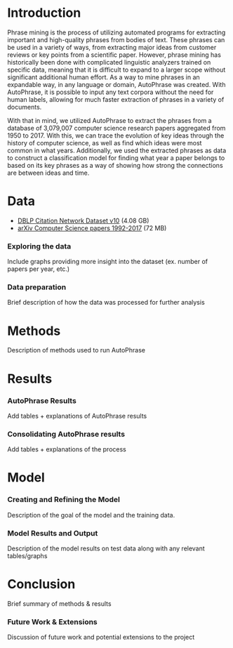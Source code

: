 # Introduction
Phrase mining is the process of utilizing automated programs for extracting important and high-quality phrases from bodies of text. These phrases can be used in a variety of ways, from extracting major ideas from customer reviews or key points from a scientific paper. However, phrase mining has historically been done with complicated linguistic analyzers trained on specific data, meaning that it is difficult to expand to a larger scope without significant additional human effort. As a way to mine phrases in an expandable way, in any language or domain, AutoPhrase was created. With AutoPhrase, it is possible to input any text corpora without the need for human labels, allowing for much faster extraction of phrases in a variety of documents.

With that in mind, we utilized AutoPhrase to extract the phrases from a database of 3,079,007 computer science research papers aggregated from 1950 to 2017. With this, we can trace the evolution of key ideas through the history of computer science, as well as find which ideas were most common in what years. Additionally, we used the extracted phrases as data to construct a classification model for finding what year a paper belongs to based on its key phrases as a way of showing how strong the connections are between ideas and time.


# Data
- [DBLP Citation Network Dataset v10](https://www.aminer.org/citation) (4.08 GB)
- [arXiv Computer Science papers 1992-2017](https://www.kaggle.com/neelshah18/arxivdataset) (72 MB)

### Exploring the data
Include graphs providing more insight into the dataset
(ex. number of papers per year, etc.)

### Data preparation
Brief description of how the data was processed for further analysis


# Methods
Description of methods used to run AutoPhrase


# Results
### AutoPhrase Results
Add tables + explanations of AutoPhrase results

### Consolidating AutoPhrase results
Add tables + explanations of the process


# Model
### Creating and Refining the Model
Description of the goal of the model and the training data.

### Model Results and Output
Description of the model results on test data along with any relevant tables/graphs


# Conclusion
Brief summary of methods & results 

### Future Work & Extensions
Discussion of future work and potential extensions to the project
